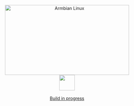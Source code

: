 <p align='center'>
  <a href='https://www.armbian.com'>
    <img src='https://raw.githubusercontent.com/armbian/.github/master/profile/tux-two.png' width='400' height='226' alt='Armbian Linux'></a>
  <br>
  <img src=https://raw.githubusercontent.com/armbian/.github/master/profile/progress.gif width=50>
  <br><br>
  <a href="https://github.com/armbian/community/actions/workflows/release.yml">Build in progress</a></p>
</p>
